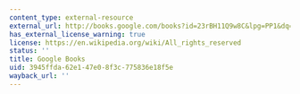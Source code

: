 ```yaml
---
content_type: external-resource
external_url: http://books.google.com/books?id=23rBH11Q9w8C&lpg=PP1&dq=The%20Maxwellians&pg=PP1#v=onepage&q&f=false
has_external_license_warning: true
license: https://en.wikipedia.org/wiki/All_rights_reserved
status: ''
title: Google Books
uid: 3945ffda-62e1-47e0-8f3c-775836e18f5e
wayback_url: ''
---
```

